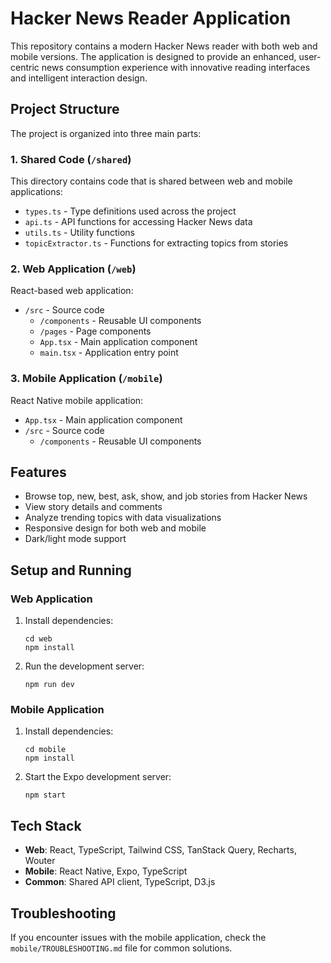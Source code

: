 # Hacker News Reader Application

This repository contains a modern Hacker News reader with both web and mobile versions. The application is designed to provide an enhanced, user-centric news consumption experience with innovative reading interfaces and intelligent interaction design.

## Project Structure

The project is organized into three main parts:

### 1. Shared Code (`/shared`)

This directory contains code that is shared between web and mobile applications:

- `types.ts` - Type definitions used across the project
- `api.ts` - API functions for accessing Hacker News data
- `utils.ts` - Utility functions
- `topicExtractor.ts` - Functions for extracting topics from stories

### 2. Web Application (`/web`)

React-based web application:

- `/src` - Source code
  - `/components` - Reusable UI components
  - `/pages` - Page components
  - `App.tsx` - Main application component
  - `main.tsx` - Application entry point

### 3. Mobile Application (`/mobile`)

React Native mobile application:

- `App.tsx` - Main application component
- `/src` - Source code
  - `/components` - Reusable UI components

## Features

- Browse top, new, best, ask, show, and job stories from Hacker News
- View story details and comments
- Analyze trending topics with data visualizations
- Responsive design for both web and mobile
- Dark/light mode support

## Setup and Running

### Web Application

1. Install dependencies:
   ```
   cd web
   npm install
   ```

2. Run the development server:
   ```
   npm run dev
   ```

### Mobile Application

1. Install dependencies:
   ```
   cd mobile
   npm install
   ```

2. Start the Expo development server:
   ```
   npm start
   ```

## Tech Stack

- **Web**: React, TypeScript, Tailwind CSS, TanStack Query, Recharts, Wouter
- **Mobile**: React Native, Expo, TypeScript
- **Common**: Shared API client, TypeScript, D3.js

## Troubleshooting

If you encounter issues with the mobile application, check the `mobile/TROUBLESHOOTING.md` file for common solutions.